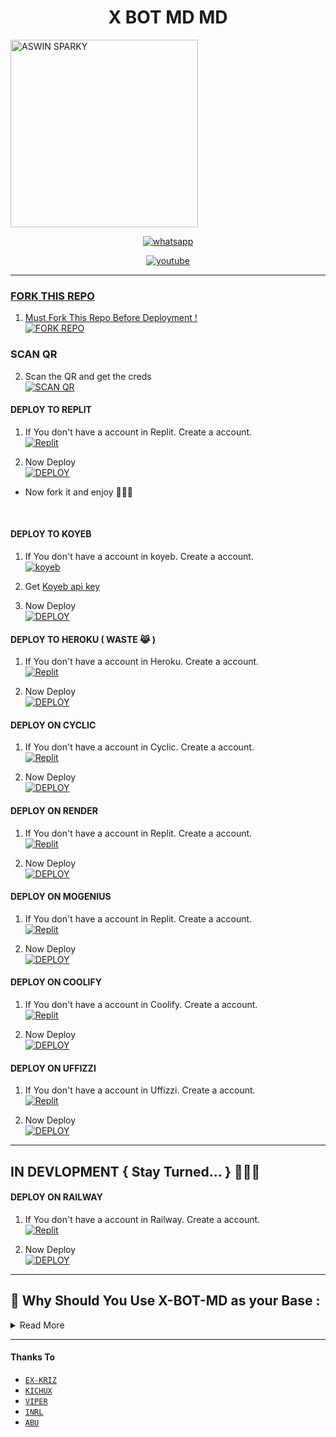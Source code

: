 <p align="center"> 
      <h1 align="center">X BOT MD MD</h1>
  <a href="https://x-md-qr-elctro-wizard.koyeb.app">
   <img alt="ASWIN SPARKY" height="300" src="https://i.imgur.com/Q2UNwXR.jpg">
  </a>
</p>
   
<p align="center">

  <a aria-label="Join our chats" href="https://chat.whatsapp.com/JjzEUDkJgke1vPGK3GAvG6" target="_blank">
    <img alt="whatsapp" src="https://img.shields.io/badge/Join Group-25D366?style=for-the-badge&logo=whatsapp&logoColor=white" />
  </a>

  
<p align="center">

  <a aria-label="Tutorial" href="https://youtu.be/SFiPGCRbe8A?si=vqMF-Z5jLBIVVPVR" target="_blank">
    <img alt="youtube" src="https://img.shields.io/badge/Tutorial-FF0000?style=for-the-badge&logo=youtube&logoColor=white" />
  
---

### FORK THIS REPO

1. Must Fork This Repo Before Deployment !
   <br> 
<a href="https://github.com/A-S-W-I-N-S-P-A-R-K-Y/X-BOT-MD/fork"><img title="FORK REPO" src="https://img.shields.io/badge/FORK REPO-h?color=black&style=for-the-badge&logo=stackshare"></a>


### SCAN QR

2. Scan the QR and get the creds
   <br>
<a href='https://x-md-qr-elctro-wizard.koyeb.app' target="_blank"><img alt='SCAN QR' src='https://img.shields.io/badge/Scan_qr-100000?style=for-the-badge&logo=scan&logoColor=white&labelColor=black&color=black'/></a>

#### DEPLOY TO REPLIT 

1. If You don't have a account in Replit. Create a account.
    <br>
<a href='https://www.replit.com/' target="_blank"><img alt='Replit' src='https://img.shields.io/badge/-Create-black?style=for-the-badge&logo=replit'/></a>

2. Now Deploy
    <br>
<a href='https://replit.com/@xmorohhh/X-BOT-MD' target="_blank"><img alt='DEPLOY' src='https://img.shields.io/badge/-IMPORT-black?style=for-the-badge&logo=replit'/></a>

* Now fork it and enjoy 🗿🙌🏻
<br>

#### DEPLOY TO KOYEB 

1. If You don't have a account in koyeb. Create a account.
    <br>
<a href='https://app.koyeb.com/auth/signup' target="_blank"><img alt='koyeb' src='https://img.shields.io/badge/-Create-black?style=for-the-badge&logo=koyeb'/></a>

2. Get [Koyeb api key](https://app.koyeb.com/account/api)

3. Now Deploy
    <br>
<a href='https://app.koyeb.com/apps/new/import-project' target="_blank"><img alt='DEPLOY' src='https://img.shields.io/badge/-DEPLOY-black?style=for-the-badge&logo=koyeb'/></a>

#### DEPLOY TO HEROKU ( WASTE 😹 )

1. If You don't have a account in Heroku. Create a account.
    <br>
<a href='https://signup.heroku.com/' target="_blank"><img alt='Replit' src='https://img.shields.io/badge/-Create-black?style=for-the-badge&logo=heroku'/></a>

2. Now Deploy
    <br>
<a href='https://chat.whatsapp.com/JjzEUDkJgke1vPGK3GAvG6' target="_blank"><img alt='DEPLOY' src='https://img.shields.io/badge/-DEPLOY-black?style=for-the-badge&logo=heroku'/></a>


#### DEPLOY ON CYCLIC

1. If You don't have a account in Cyclic. Create a account.
    <br>
<a href='https://cyclic.sh' target="_blank"><img alt='Replit' src='https://img.shields.io/badge/-Create-black?style=for-the-badge&logo=microsoft'/></a>

2. Now Deploy
    <br>
<a href='https://cyclic.sh' target="_blank"><img alt='DEPLOY' src='https://img.shields.io/badge/-DEPLOY-black?style=for-the-badge&logo=windows'/></a>


#### DEPLOY ON RENDER

1. If You don't have a account in Replit. Create a account.
    <br>
<a href='https://dashboard.render.com' target="_blank"><img alt='Replit' src='https://img.shields.io/badge/-Create-black?style=for-the-badge&logo=render'/></a>

2. Now Deploy
    <br>
<a href='https://dashboard.render.com' target="_blank"><img alt='DEPLOY' src='https://img.shields.io/badge/-DEPLOY-black?style=for-the-badge&logo=render'/></a>

#### DEPLOY ON MOGENIUS

1. If You don't have a account in Replit. Create a account.
    <br>
<a href='https://mogenius.com' target="_blank"><img alt='Replit' src='https://img.shields.io/badge/-Create-black?style=for-the-badge&logo=genius'/></a>

2. Now Deploy
    <br>
<a href='https://mogenius.com' target="_blank"><img alt='DEPLOY' src='https://img.shields.io/badge/-DEPLOY-black?style=for-the-badge&logo=genius'/></a>


#### DEPLOY ON COOLIFY

1. If You don't have a account in Coolify. Create a account.
    <br>
<a href='https://coolify.io/' target="_blank"><img alt='Replit' src='https://img.shields.io/badge/-Create-black?style=for-the-badge&logo=c'/></a>

2. Now Deploy
    <br>
<a href='https://coolify.io/' target="_blank"><img alt='DEPLOY' src='https://img.shields.io/badge/-DEPLOY-black?style=for-the-badge&logo=C'/></a>


#### DEPLOY ON UFFIZZI

1. If You don't have a account in Uffizzi. Create a account.
    <br>
<a href='https://www.uffizzi.com/' target="_blank"><img alt='Replit' src='https://img.shields.io/badge/-Create-black?style=for-the-badge&logo=x'/></a>

2. Now Deploy
    <br>
<a href='https://www.uffizzi.com/' target="_blank"><img alt='DEPLOY' src='https://img.shields.io/badge/-DEPLOY-black?style=for-the-badge&logo=x'/></a>

---
## IN DEVLOPMENT { Stay Turned... } 🙂🙌🏻 

#### DEPLOY ON RAILWAY

1. If You don't have a account in Railway. Create a account.
    <br>
<a href='https://railway.app' target="_blank"><img alt='Replit' src='https://img.shields.io/badge/-Create-black?style=for-the-badge&logo=railway'/></a>

2. Now Deploy
    <br>
<a href='https://railway.app' target="_blank"><img alt='DEPLOY' src='https://img.shields.io/badge/-DEPLOY-black?style=for-the-badge&logo=railway'/></a>

---

## 🗿 Why Should You Use X-BOT-MD as your Base :

      
<details close>
<summary>Read More</summary>

<br>

- X-BOT-MD is a `fully open source 😹🖐🏻` bot which means `no copyright`.
- X-BOT-MD is a `multi character bot` which means you can `change bot's character` to any of the 8 added characters or add more characters by yourself.
- X-BOT-MD is a `multi database bot Eg : MongoVedi,PostgreMYR,VediDB` which means you can use 3 different databases at the same time.
- X-BOT-MD is a `multi mode` bot which means you can use it in `Self / Public / Private` mode.

  </details> 
    
---

#### Thanks To
* [`EX-KRIZ`](https://github.com/EX-KRIZ)
* [`KICHUX`](https://github.com/TOXIC-KICHUX)
* [`VIPER`](https://github.com/Viper-X0)
* [`INRL`](https://github.com/inrl-official)
* [`ABU`](https://github.com/Afx-Abu)
